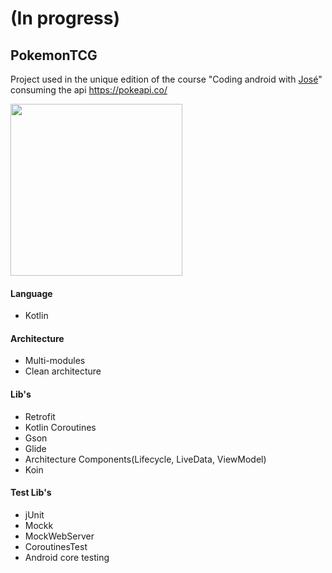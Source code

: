 # (In progress)

## PokemonTCG
Project used in the unique edition of the course "Coding android with [José](https://github.com/jsmontteiro)"
consuming the api https://pokeapi.co/

<img src="https://assets.materialup.com/uploads/7f1c1db6-86fd-449e-b836-336a31b23a75/preview.png" width="275">

#### Language
- Kotlin

#### Architecture
- Multi-modules
- Clean architecture

#### Lib's
- Retrofit
- Kotlin Coroutines
- Gson
- Glide
- Architecture Components(Lifecycle, LiveData, ViewModel)
- Koin

#### Test Lib's
- jUnit
- Mockk
- MockWebServer
- CoroutinesTest
- Android core testing
